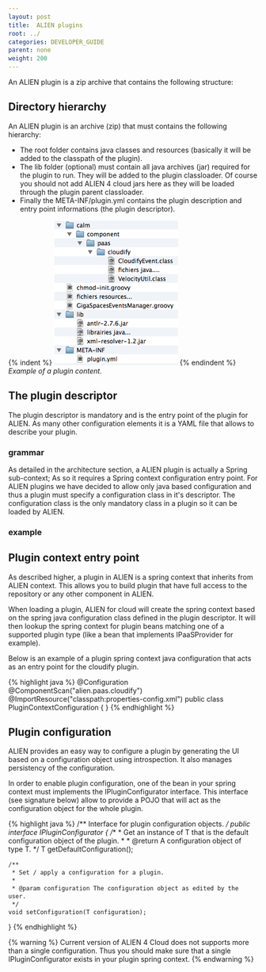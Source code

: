 ```yaml
---
layout: post
title:  ALIEN plugins
root: ../
categories: DEVELOPER_GUIDE
parent: none
weight: 200
---
```


An ALIEN plugin is a zip archive that contains the following structure:

## Directory hierarchy

An ALIEN plugin is an archive (zip) that must contains the following hierarchy:

* The root folder contains java classes and resources (basically it will be added to the classpath of the plugin).
* The lib folder (optional) must contain all java archives (jar) required for the plugin to run. They will be added to the plugin classloader. Of course you should not add ALIEN 4 cloud jars here as they will be loaded through the plugin parent classloader.
* Finally the META-INF/plugin.yml contains the plugin description and entry point informations (the plugin descriptor).

{% indent %}
![plugin-content.png](../images/plugin-content.png)
{% endindent %}
_Example of a plugin content._

## The plugin descriptor

The plugin descriptor is mandatory and is the entry point of the plugin for ALIEN. As many other configuration elements it is a YAML file that allows to describe your plugin.

### grammar

As detailed in the architecture section, a ALIEN plugin is actually a Spring sub-context; As so it requires a Spring context configuration entry point. For ALIEN plugins we have decided to allow only java based configuration and thus a plugin must specify a configuration class in it's descriptor.
The configuration class is the only mandatory class in a plugin so it can be loaded by ALIEN.

### example

## Plugin context entry point

As described higher, a plugin in ALIEN is a spring context that inherits from ALIEN context. This allows you to build plugin that have full access to the repository or any other component in ALIEN.

When loading a plugin, ALIEN for cloud will create the spring context based on the spring java configuration class defined in the plugin descriptor. It will then lookup the spring context for plugin beans matching one of a supported plugin type (like a bean that implements IPaaSProvider for example).

Below is an example of a plugin spring context java configuration that acts as an entry point for the cloudify plugin.

{% highlight java %}
@Configuration
@ComponentScan("alien.paas.cloudify")
@ImportResource("classpath:properties-config.xml")
public class PluginContextConfiguration {
}
{% endhighlight %}

## Plugin configuration

ALIEN provides an easy way to configure a plugin by generating the UI based on a configuration object using introspection. It also manages persistency of the configuration.

In order to enable plugin configuration, one of the bean in your spring context must implements the IPluginConfigurator<T> interface. This interface (see signature below) allow to provide a POJO that will act as the configuration object for the whole plugin.

{% highlight java %}
/** Interface for plugin configuration objects. */
public interface IPluginConfigurator<T> {
    /**
     * Get an instance of T that is the default configuration object of the plugin.
     *
     * @return A configuration object of type T.
     */
    T getDefaultConfiguration();

    /**
     * Set / apply a configuration for a plugin.
     *
     * @param configuration The configuration object as edited by the user.
     */
    void setConfiguration(T configuration);
}
{% endhighlight %}

{% warning %}
Current version of ALIEN 4 Cloud does not supports more than a single configuration. Thus you should make sure that a single IPluginConfigurator exists in your plugin spring context.
{% endwarning %}
